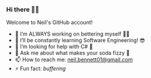 ### Hi there 👋🏾


Welcome to Neil's GitHub account!


- 🔭 I’m ALWAYS working on bettering myself 💪🏾
- 🌱 I’ll be constantly learning Software Engineering! 😎
- 🤔 I’m looking for help with C# 🙂
- 💬 Ask me about what makes your soda fizzy 🥤
- 📫 How to reach me: neil.bennett01@gmail.com
- ⚡ Fun fact: *buffering*
